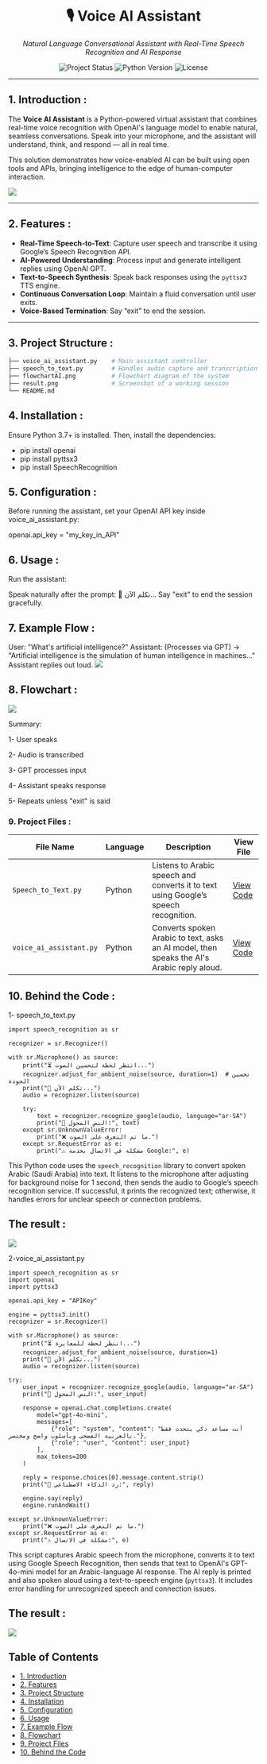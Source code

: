 <h1 align="center">🎙️ Voice AI Assistant</h1>
<p align="center">
  <i>Natural Language Conversational Assistant with Real-Time Speech Recognition and AI Response</i>
</p>

<p align="center">
  <img src="https://img.shields.io/badge/status-active-brightgreen" alt="Project Status">
  <img src="https://img.shields.io/badge/python-3.7%2B-blue" alt="Python Version">
  <img src="https://img.shields.io/badge/license-MIT-lightgrey" alt="License">
</p>



---

## 1. Introduction :

The **Voice AI Assistant** is a Python-powered virtual assistant that combines real-time voice recognition with OpenAI's language model to enable natural, seamless conversations. Speak into your microphone, and the assistant will understand, think, and respond — all in real time.

This solution demonstrates how voice-enabled AI can be built using open tools and APIs, bringing intelligence to the edge of human-computer interaction.

![](PIc-AI.png)

---

## 2. Features :

- **Real-Time Speech-to-Text**: Capture user speech and transcribe it using Google’s Speech Recognition API.
- **AI-Powered Understanding**: Process input and generate intelligent replies using OpenAI GPT.
- **Text-to-Speech Synthesis**: Speak back responses using the `pyttsx3` TTS engine.
- **Continuous Conversation Loop**: Maintain a fluid conversation until user exits.
- **Voice-Based Termination**: Say “exit” to end the session.

---

## 3. Project Structure :

```bash
├── voice_ai_assistant.py    # Main assistant controller
├── speech_to_text.py        # Handles audio capture and transcription
├── flowchartAI.png          # Flowchart diagram of the system
├── result.png               # Screenshot of a working session
└── README.md

```


## 4. Installation :
 
 Ensure Python 3.7+ is installed. Then, install the dependencies: 
 - pip install openai
 - pip install pyttsx3
 - pip install SpeechRecognition


##  5. Configuration :

Before running the assistant, set your OpenAI API key inside voice_ai_assistant.py:

openai.api_key = "my_key_in_API"

## 6. Usage : 
Run the assistant:

Speak naturally after the prompt:
🎤 تكلم الآن...
Say "exit" to end the session gracefully.

##  7. Example Flow : 

User: "What's artificial intelligence?"
Assistant: (Processes via GPT) → "Artificial intelligence is the simulation of human intelligence in machines..."
Assistant replies out loud.
![](another-pic.png)

## 8. Flowchart : 
![](flowchartAI.png) 

Summary:

1- User speaks

2- Audio is transcribed

3- GPT processes input

4- Assistant speaks response

5- Repeats unless "exit" is said




### 9.  Project Files :

| File Name    | Language      | Description                                              | View File                    |
|--------------|---------------|----------------------------------------------------------|------------------------------|
| `Speech_to_Text.py`   | Python |  	Listens to Arabic speech and converts it to text using Google’s speech recognition.   | [View Code](speech_to_text.py) |
| `voice_ai_assistant.py` | Python        | Converts spoken Arabic to text, asks an AI model, then speaks the AI's Arabic reply aloud.  | [View Code](voice_ai_assistant.py) |




## 10. Behind the Code : 
1- speech_to_text.py 

```Text
import speech_recognition as sr

recognizer = sr.Recognizer()

with sr.Microphone() as source:
    print("⏳ انتظر لحظة لتحسين الصوت...")
    recognizer.adjust_for_ambient_noise(source, duration=1)  # تحسين الجودة
    print("🎤 تكلم الآن...")
    audio = recognizer.listen(source)

    try:
        text = recognizer.recognize_google(audio, language="ar-SA")
        print("📝 النص المحول:", text)
    except sr.UnknownValueError:
        print("❌ ما تم التعرف على الصوت.")
    except sr.RequestError as e:
        print("⚠️ مشكلة في الاتصال بخدمة Google:", e)
```
This Python code uses the `speech_recognition` library to convert spoken Arabic (Saudi Arabia) into text. It listens to the microphone after adjusting for background noise for 1 second, then sends the audio to Google’s speech recognition service. If successful, it prints the recognized text; otherwise, it handles errors for unclear speech or connection problems.

## The result : 
![](output_Text.jpeg)



2-voice_ai_assistant.py 

```Text
import speech_recognition as sr
import openai
import pyttsx3

openai.api_key = "APIKey"

engine = pyttsx3.init()
recognizer = sr.Recognizer()

with sr.Microphone() as source:
    print("⏳ انتظر لحظة للمعايرة...")
    recognizer.adjust_for_ambient_noise(source, duration=1)
    print("🎤 تكلم الآن...")
    audio = recognizer.listen(source)

try:
    user_input = recognizer.recognize_google(audio, language="ar-SA")
    print("📝 النص المحول:", user_input)

    response = openai.chat.completions.create(
        model="gpt-4o-mini",
        messages=[
            {"role": "system", "content": "أنت مساعد ذكي يتحدث فقط بالعربية الفصحى وبأسلوب واضح ومختصر."},
            {"role": "user", "content": user_input}
        ],
        max_tokens=200
    )

    reply = response.choices[0].message.content.strip()
    print("🤖 رد الذكاء الاصطناعي:", reply)

    engine.say(reply)
    engine.runAndWait()

except sr.UnknownValueError:
    print("❌ ما تم التعرف على الصوت.")
except sr.RequestError as e:
    print("⚠️ مشكلة في الاتصال:", e)
```
This script captures Arabic speech from the microphone, converts it to text using Google Speech Recognition, then sends that text to OpenAI's GPT-4o-mini model for an Arabic-language AI response. The AI reply is printed and also spoken aloud using a text-to-speech engine (`pyttsx3`). It includes error handling for unrecognized speech and connection issues.

## The result : 
![](output_voice.jpeg)

## Table of Contents
- [1. Introduction](#1-introduction-)
- [2. Features](#2-features-)
- [3. Project Structure](#3-project-structure-)
- [4. Installation](#4-installation)
- [5. Configuration](#5-configuration)
- [6. Usage](#6-usage)
- [7. Example Flow](#7-example-flow-)
- [8. Flowchart](#8-flowchart-)
- [9. Project Files](#9-project-files-)
- [10. Behind the Code](#10-behind-the-code-)







 
